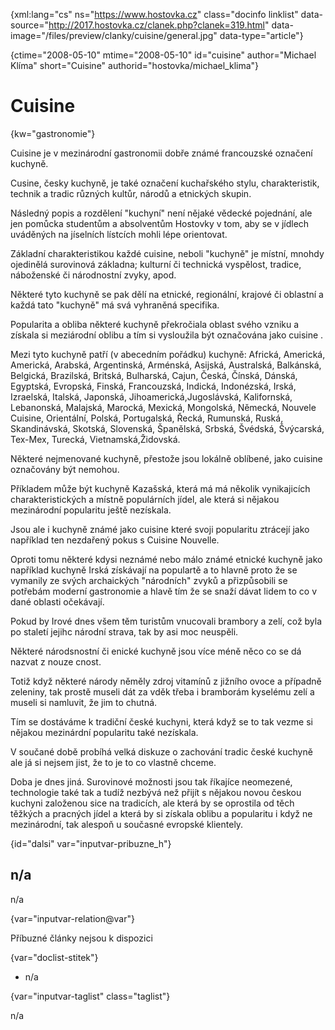 
{xml:lang="cs" ns="https://www.hostovka.cz" class="docinfo linklist" data-source="http://2017.hostovka.cz/clanek.php?clanek=319.html" data-image="/files/preview/clanky/cuisine/general.jpg" data-type="article"}

{ctime="2008-05-10" mtime="2008-05-10" id="cuisine" author="Michael Klíma" short="Cuisine" authorid="hostovka/michael_klima"}

# Cuisine

<!-- generated attribute kw by user_updatekw.sh on 2021-01-05, do not edit -->

{kw="gastronomie"}

Cuisine je v mezinárodní gastronomii dobře známé francouzské označení kuchyně.

Cusine, česky kuchyně, je také označení kuchařského stylu, charakteristik, technik a tradic různých kultůr, národů a etnických skupin.

Následný popis a rozdělení "kuchyní" není nějaké vědecké pojednání, ale jen pomůcka studentům a absolventům Hostovky v tom, aby se v jídlech uváděných na jíselních lístcích mohli lépe orientovat.

Základní charakteristikou každé cuisine, neboli "kuchyně" je místní, mnohdy ojedinělá surovinová základna; kulturní či technická vyspělost, tradice, náboženské či národnostní zvyky, apod.

Některé tyto kuchyně se pak dělí na etnické, regionální, krajové či oblastní a každá tato "kuchyně" má svá vyhraněná specifika.

Popularita a obliba některé kuchyně překročiala oblast svého vzniku a získala si meziárodní oblibu a tím si vysloužila být označována jako cuisine .

Mezi tyto kuchyně patří (v abecedním pořádku) kuchyně: Africká, Americká, Americká, Arabská, Argentinská, Arménská, Asijská, Australská, Balkánská, Belgická, Brazilská, Britská, Bulharská, Cajun, Česká, Čínská, Dánská, Egyptská, Evropská, Finská, Francouzská, Indická, Indonézská, Irská, Izraelská, Italská, Japonská, Jihoamerická,Jugoslávská, Kalifornská, Lebanonská, Malajská, Marocká, Mexická, Mongolská, Německá, Nouvele Cuisine, Orientální, Polská, Portugalská, Řecká, Rumunská, Ruská, Skandinávská, Skotská, Slovenská, Španělská, Srbská, Švédská, Švýcarská, Tex-Mex, Turecká, Vietnamská,Židovská.

Některé nejmenované kuchyně, přestože jsou lokálně oblíbené, jako cuisine označovány být nemohou.

Příkladem může být kuchyně Kazašská, která má má několik vynikajicích charakteristických a místně populárních jídel, ale která si nějakou mezinárodní popularitu ještě nezískala.

Jsou ale i kuchyně známé jako cuisine které svoji popularitu ztrácejí jako například ten nezdařený pokus s Cuisine Nouvelle.

Oproti tomu některé kdysi neznámé nebo málo známé etnické kuchyně jako například kuchyně Irská získávají na populartě a to hlavně proto že se vymanily ze svých archaických "národních" zvyků a přizpůsobili se potřebám moderní gastronomie a hlavě tím že se snaží dávat lidem to co v dané oblasti očekávají.

Pokud by Irové dnes všem těm turistům vnucovali brambory a zelí, což byla po staletí jejihc národní strava, tak by asi moc neuspěli.

Některé národsnostní či enické kuchyně jsou více méně něco co se dá nazvat z nouze cnost.

Totiž když některé národy něměly zdroj vitamínů z jižního ovoce a případně zeleniny, tak prostě museli dát za vděk třeba i bramborám kyselému zelí a museli si namluvit, že jim to chutná.

Tím se dostáváme k tradiční české kuchyni, která když se to tak vezme si nějakou mezinárdní popularitu také nezískala.

V součané době probíhá velká diskuze o zachování tradic české kuchyně ale já si nejsem jist, že to je to co vlastně chceme.

Doba je dnes jiná. Surovinové možnosti jsou tak říkajíce neomezené, technologie také tak a tudíž nezbývá než přijít s nějakou novou českou kuchyni založenou sice na tradicích, ale která by se oprostila od těch těžkých a pracných jídel a která by si získala oblibu a popularitu i když ne mezinárodní, tak alespoň u současné evropské klientely.

{id="dalsi" var="inputvar-pribuzne_h"}

## n/a

n/a

{var="inputvar-relation@var"}

Příbuzné články nejsou k dispozici

{var="doclist-stitek"}

  * n/a

{var="inputvar-taglist" class="taglist"}

n/a

